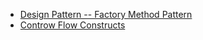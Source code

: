 - [Design Pattern -- Factory Method Pattern](../c++/factory-method-pattern.md)
- [Controw Flow Constructs](../cmake/control-flow-constructs.md)

